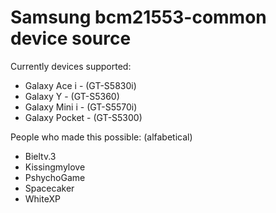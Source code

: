 Samsung bcm21553-common device source
=====================================

Currently devices supported:

  * Galaxy Ace i - (GT-S5830i)
  * Galaxy Y - (GT-S5360)
  * Galaxy Mini i - (GT-S5570i)
  * Galaxy Pocket - (GT-S5300)

People who made this possible: (alfabetical)

  * Bieltv.3
  * Kissingmylove
  * PshychoGame
  * Spacecaker
  * WhiteXP
